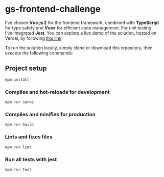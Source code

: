 # gs-frontend-challenge

I’ve chosen <strong>Vue.js 2</strong> for the frontend framework, combined with <strong>TypeScript</strong> for type safety and <strong>Vuex</strong> for efficient state management. For unit testing I’ve integrated <strong>Jest</strong>.
You can explore a live demo of the solution, hosted on Vercel, by following <a href="https://gs-frontend-challenge.vercel.app/" target="_blank">this link</a>.

To run the solution locally, simply clone or download this repository, then execute the following commands:

## Project setup

```
npm install
```

### Compiles and hot-reloads for development

```
npm run serve
```

### Compiles and minifies for production

```
npm run build
```

### Lints and fixes files

```
npm run lint
```

### Run all tests with jest

```
npm run test
```
